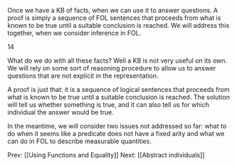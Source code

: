 ﻿Once we have a KB of facts, when we can use it to answer questions. 
A proof is simply a sequence of FOL sentences that proceeds from what is known to be true until a suitable conclusion is reached.
We will address this together, when we consider inference in FOL. 

14

What do we do with all these facts?  Well a KB is not very useful on its own.  We will rely on some sort of reasoning procedure to allow us to answer questions that are not explicit in the representation.

A proof is just that: it is a sequence of logical sentences that proceeds from what is known to be true until a suitable conclusion is reached. The solution will tell us whether something is true, and it can also tell us for which individual the answer would be true.

In the meantime, we will consider two issues not addressed so far: what to do when it seems like a predicate does not have a fixed arity and what we can do in FOL to describe measurable quantities.

Prev: [[Using Functions and Equality]]
Next: [[Abstract individuals]]